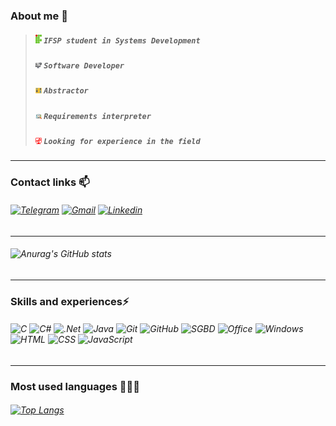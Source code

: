 ### About me 💬
>##### <img src="IF.png" alt="IF" width="10"/> `IFSP student in Systems Development`
>##### <img src="Developer.png" alt="DEV" width="10"/> `Software Developer`
>##### <img src="Abstractor.png" alt="ABS" width="10"/> `Abstractor`
>##### <img src="Requirements.png" alt="RQ" width="10"/> `Requirements interpreter`
>##### <img src="TI.png" alt="TI" width="10"/> `Looking for experience in the field`
---
### Contact links 📫
###### [![Telegram]( https://img.shields.io/badge/Telegram-2CA5E0?style=for-the-badge&logo=telegram&logoColor=white)](https://t.me/Tavares_194) [![Gmail]( https://img.shields.io/badge/Gmail-D14836?style=for-the-badge&logo=gmail&logoColor=white)](mailto:gabriel.tavares.1904@gmail.com) [![Linkedin](https://img.shields.io/badge/LinkedIn-0077B5?style=for-the-badge&logo=linkedin&logoColor=white)](https://www.linkedin.com/in/gabriel-tavares-a92239174/)
---
###### ![Anurag's GitHub stats](https://github-readme-stats.vercel.app/api?username=Tavares194&show_icons=true&theme=tokyonight)
---
### Skills and experiences⚡
###### ![C]( https://img.shields.io/badge/C-00599C?style=for-the-badge&logo=c&logoColor=white)  ![C#]( https://img.shields.io/badge/C%23-239120?style=for-the-badge&logo=c-sharp&logoColor=white) ![.Net]( https://img.shields.io/badge/.NET-5C2D91?style=for-the-badge&logo=.net&logoColor=white) ![Java]( https://img.shields.io/badge/Java-ED8B00?style=for-the-badge&logo=java&logoColor=white) ![Git]( https://img.shields.io/badge/Git-E34F26?style=for-the-badge&logo=git&logoColor=white) ![GitHub](	https://img.shields.io/badge/GitHub-100000?style=for-the-badge&logo=github&logoColor=white) ![SGBD]( https://img.shields.io/badge/MySQL-005C84?style=for-the-badge&logo=mysql&logoColor=white) ![Office](https://img.shields.io/badge/Microsoft_Office-D83B01?style=for-the-badge&logo=microsoft-office&logoColor=white) ![Windows](https://img.shields.io/badge/Windows-017AD7?style=for-the-badge&logo=windows&logoColor=white) ![HTML]( https://img.shields.io/badge/HTML5-E34F26?style=for-the-badge&logo=html5&logoColor=white) ![CSS]( https://img.shields.io/badge/CSS3-1572B6?style=for-the-badge&logo=css3&logoColor=white) ![JavaScript]( https://img.shields.io/badge/JavaScript-323330?style=for-the-badge&logo=javascript&logoColor=F7DF1E)
---
### Most used languages 👨🏻‍💻
###### [![Top Langs](https://github-readme-stats.vercel.app/api/top-langs/?username=Tavares194&langs_count=8)](https://github.com/anuraghazra/github-readme-stats)
